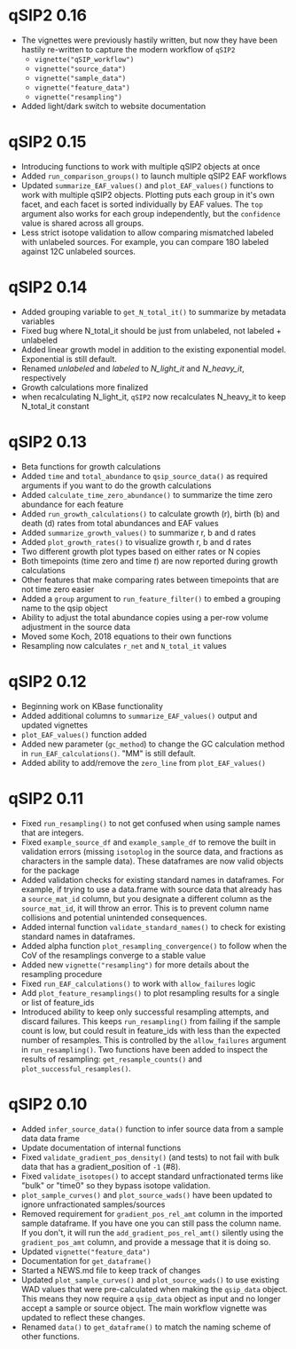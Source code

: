# qSIP2 0.16

* The vignettes were previously hastily written, but now they have been hastily re-written to capture the modern workflow of `qSIP2`
    * `vignette("qSIP_workflow")`
    * `vignette("source_data")`
    * `vignette("sample_data")`
    * `vignette("feature_data")`
    * `vignette("resampling")`
* Added light/dark switch to website documentation

# qSIP2 0.15

* Introducing functions to work with multiple qSIP2 objects at once
* Added `run_comparison_groups()` to launch multiple qSIP2 EAF workflows
* Updated `summarize_EAF_values()` and `plot_EAF_values()` functions to work with multiple qSIP2 objects. Plotting puts each group in it's own facet, and each facet is sorted individually by EAF values. The `top` argument also works for each group independently, but the `confidence` value is shared across all groups. 
* Less strict isotope validation to allow comparing mismatched labeled with unlabeled sources. For example, you can compare 18O labeled against 12C unlabeled sources.

# qSIP2 0.14

* Added grouping variable to `get_N_total_it()` to summarize by metadata variables
* Fixed bug where N_total_it should be just from unlabeled, not labeled + unlabeled
* Added linear growth model in addition to the existing exponential model. Exponential is still default.
* Renamed *unlabeled* and *labeled* to *N_light_it* and *N_heavy_it*, respectively
* Growth calculations more finalized
* when recalculating N_light_it, `qSIP2` now recalculates N_heavy_it to keep N_total_it constant

# qSIP2 0.13

* Beta functions for growth calculations
* Added `time` and `total_abundance` to `qsip_source_data()` as required arguments if you want to do the growth calculations
* Added `calculate_time_zero_abundance()` to summarize the time zero abundance for each feature
* Added `run_growth_calculations()` to calculate growth (r), birth (b) and death (d) rates from total abundances and EAF values
* Added `summarize_growth_values()` to summarize r, b and d rates
* Added `plot_growth_rates()` to visualize growth r, b and d rates
* Two different growth plot types based on either rates or N copies
* Both timepoints (time zero and time *t*) are now reported during growth calculations
* Other features that make comparing rates between timepoints that are not time zero easier
* Added a `group` argument to `run_feature_filter()` to embed a grouping name to the qsip object
* Ability to adjust the total abundance copies using a per-row volume adjustment in the source data
* Moved some Koch, 2018 equations to their own functions
* Resampling now calculates `r_net` and `N_total_it` values

# qSIP2 0.12

* Beginning work on KBase functionality
* Added additional columns to `summarize_EAF_values()` output and updated vignettes
* `plot_EAF_values()` function added
* Added new parameter (`gc_method`) to change the GC calculation method in `run_EAF_calculations()`. "MM" is still default. 
* Added ability to add/remove the `zero_line` from `plot_EAF_values()`

# qSIP2 0.11

* Fixed `run_resampling()` to not get confused when using sample names that are integers. 
* Fixed `example_source_df` and `example_sample_df` to remove the built in validation errors (missing `isotoplog` in the source data, and fractions as characters in the sample data). These dataframes are now valid objects for the package
* Added validation checks for existing standard names in dataframes. For example, if trying to use a data.frame with source data that already has a `source_mat_id` column, but you designate a different column as the `source_mat_id`, it will throw an error. This is to prevent column name collisions and potential unintended consequences. 
* Added internal function `validate_standard_names()` to check for existing standard names in dataframes.
* Added alpha function `plot_resampling_convergence()` to follow when the CoV of the resamplings converge to a stable value
* Added new `vignette("resampling")` for more details about the resampling procedure
* Fixed `run_EAF_calculations()` to work with `allow_failures` logic
* Add `plot_feature_resamplings()` to plot resampling results for a single or list of feature_ids
* Introduced ability to keep only successful resampling attempts, and discard failures. This keeps `run_resampling()` from failing if the sample count is low, but could result in feature_ids with less than the expected number of resamples. This is controlled by the `allow_failures` argument in `run_resampling()`. Two functions have been added to inspect the results of resampling: `get_resample_counts()` and `plot_successful_resamples()`.

# qSIP2 0.10

* Added `infer_source_data()` function to infer source data from a sample data data frame
* Update documentation of internal functions
* Fixed `validate_gradient_pos_density()` (and tests) to not fail with bulk data that has a gradient_position of `-1` (#8).
* Fixed `validate_isotopes()` to accept standard unfractionated terms like "bulk" or "time0" so they bypass isotope validation.
* `plot_sample_curves()` and `plot_source_wads()` have been updated to ignore unfractionated samples/sources
* Removed requirement for `gradient_pos_rel_amt` column in the imported sample dataframe. If you have one you can still pass the column name. If you don't, it will run the `add_gradient_pos_rel_amt()` silently using the `gradient_pos_amt` column, and provide a message that it is doing so.
* Updated `vignette("feature_data")`
* Documentation for `get_dataframe()`
* Started a NEWS.md file to keep track of changes
* Updated `plot_sample_curves()` and `plot_source_wads()` to use existing WAD values that were pre-calculated when making the `qsip_data` object. This means they now require a `qsip_data` object as input and no longer accept a sample or source object. The main workflow vignette was updated to reflect these changes.
* Renamed `data()` to `get_dataframe()` to match the naming scheme of other functions.
